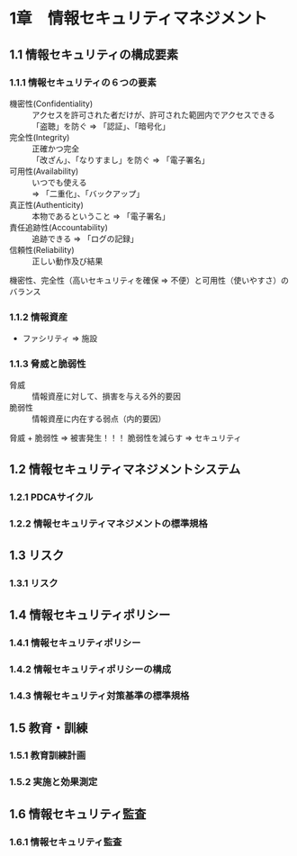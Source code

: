 # 1章　情報セキュリティマネジメント
## 1.1 情報セキュリティの構成要素
### 1.1.1 情報セキュリティの６つの要素
<dl>
<dt>機密性(Confidentiality)</dt>
<dd>アクセスを許可された者だけが、許可された範囲内でアクセスできる<br />
「盗聴」を防ぐ => 「認証」、「暗号化」</dd>
<dt>完全性(Integrity)</dt>
<dd>正確かつ完全<br />
「改ざん」、「なりすまし」を防ぐ => 「電子署名」</dd>
<dt>可用性(Availability)</dt>
<dd>いつでも使える<br />
 => 「二重化」、「バックアップ」</dd>
<dt>真正性(Authenticity)</dt>
<dd>本物であるということ => 「電子署名」</dd>
<dt>責任追跡性(Accountability)</dt>
<dd>追跡できる => 「ログの記録」</dd>
<dt>信頼性(Reliability)</dt>
<dd>正しい動作及び結果</dd>
</dl>
	機密性、完全性（高いセキュリティを確保 => 不便）と可用性（使いやすさ）のバランス

### 1.1.2 情報資産
* ファシリティ => 施設

### 1.1.3 脅威と脆弱性
<dl>
<dt>脅威</dt>
<dd>情報資産に対して、損害を与える外的要因</dd>
<dt>脆弱性</dt>
<dd>情報資産に内在する弱点（内的要因）</dd>
</dl>
	脅威 + 脆弱性 => 被害発生！！！
	脆弱性を減らす => セキュリティ

## 1.2 情報セキュリティマネジメントシステム
### 1.2.1 PDCAサイクル
### 1.2.2 情報セキュリティマネジメントの標準規格
## 1.3 リスク
### 1.3.1 リスク
## 1.4 情報セキュリティポリシー
### 1.4.1 情報セキュリティポリシー
### 1.4.2 情報セキュリティポリシーの構成
### 1.4.3 情報セキュリティ対策基準の標準規格
## 1.5 教育・訓練
### 1.5.1 教育訓練計画
### 1.5.2 実施と効果測定
## 1.6 情報セキュリティ監査
### 1.6.1 情報セキュリティ監査
